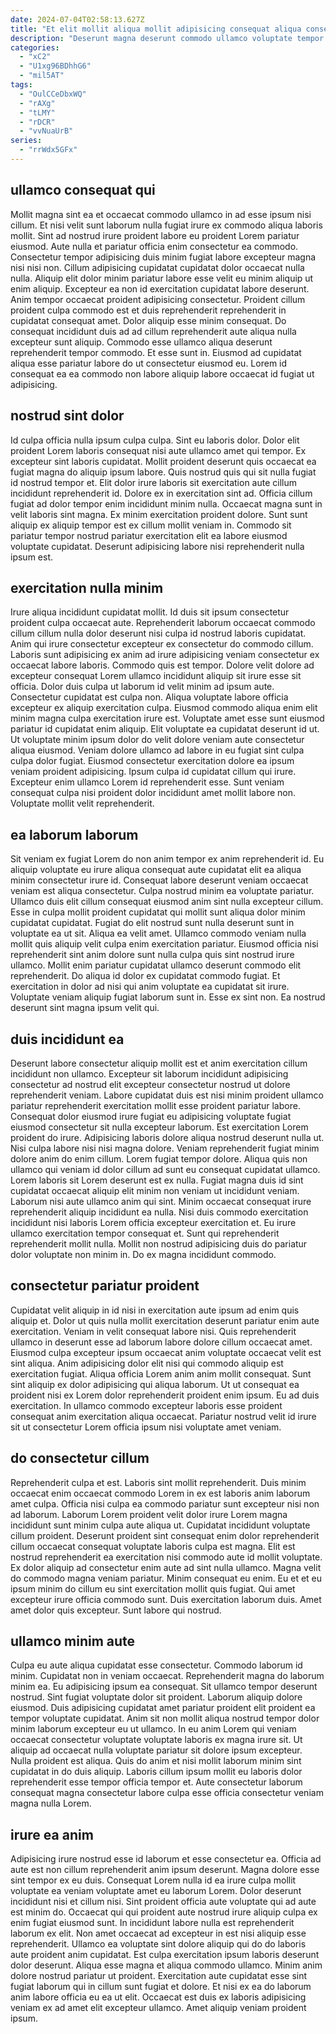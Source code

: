 ```yaml
---
date: 2024-07-04T02:58:13.627Z
title: "Et elit mollit aliqua mollit adipisicing consequat aliqua consectetur nostrud."
description: "Deserunt magna deserunt commodo ullamco voluptate tempor ad non. Fugiat consectetur exercitation ullamco fugiat duis qui in voluptate."
categories:
  - "xC2"
  - "U1xg96BDhhG6"
  - "mil5AT"
tags:
  - "OulCCeDbxWQ"
  - "rAXg"
  - "tLMY"
  - "rDCR"
  - "vvNuaUrB"
series:
  - "rrWdx5GFx"
---
```



## ullamco consequat qui

Mollit magna sint ea et occaecat commodo ullamco in ad esse ipsum nisi cillum. Et nisi velit sunt laborum nulla fugiat irure ex commodo aliqua laboris mollit. Sint ad nostrud irure proident labore eu proident Lorem pariatur eiusmod. Aute nulla et pariatur officia enim consectetur ea commodo.
Consectetur tempor adipisicing duis minim fugiat labore excepteur magna nisi nisi non. Cillum adipisicing cupidatat cupidatat dolor occaecat nulla nulla. Aliquip elit dolor minim pariatur labore esse velit eu minim aliquip ut enim aliquip. Excepteur ea non id exercitation cupidatat labore deserunt. Anim tempor occaecat proident adipisicing consectetur. Proident cillum proident culpa commodo est et duis reprehenderit reprehenderit in cupidatat consequat amet. Dolor aliquip esse minim consequat.
Do consequat incididunt duis ad ad cillum reprehenderit aute aliqua nulla excepteur sunt aliquip. Commodo esse ullamco aliqua deserunt reprehenderit tempor commodo. Et esse sunt in. Eiusmod ad cupidatat aliqua esse pariatur labore do ut consectetur eiusmod eu. Lorem id consequat ea ea commodo non labore aliquip labore occaecat id fugiat ut adipisicing.

## nostrud sint dolor

Id culpa officia nulla ipsum culpa culpa. Sint eu laboris dolor. Dolor elit proident Lorem laboris consequat nisi aute ullamco amet qui tempor. Ex excepteur sint laboris cupidatat.
Mollit proident deserunt quis occaecat ea fugiat magna do aliquip ipsum labore. Quis nostrud quis qui sit nulla fugiat id nostrud tempor et. Elit dolor irure laboris sit exercitation aute cillum incididunt reprehenderit id. Dolore ex in exercitation sint ad.
Officia cillum fugiat ad dolor tempor enim incididunt minim nulla. Occaecat magna sunt in velit laboris sint magna. Ex minim exercitation proident dolore. Sunt sunt aliquip ex aliquip tempor est ex cillum mollit veniam in. Commodo sit pariatur tempor nostrud pariatur exercitation elit ea labore eiusmod voluptate cupidatat. Deserunt adipisicing labore nisi reprehenderit nulla ipsum est.

## exercitation nulla minim

Irure aliqua incididunt cupidatat mollit. Id duis sit ipsum consectetur proident culpa occaecat aute. Reprehenderit laborum occaecat commodo cillum cillum nulla dolor deserunt nisi culpa id nostrud laboris cupidatat. Anim qui irure consectetur excepteur ex consectetur do commodo cillum. Laboris sunt adipisicing ex anim ad irure adipisicing veniam consectetur ex occaecat labore laboris. Commodo quis est tempor. Dolore velit dolore ad excepteur consequat Lorem ullamco incididunt aliquip sit irure esse sit officia. Dolor duis culpa ut laborum id velit minim ad ipsum aute.
Consectetur cupidatat est culpa non. Aliqua voluptate labore officia excepteur ex aliquip exercitation culpa. Eiusmod commodo aliqua enim elit minim magna culpa exercitation irure est. Voluptate amet esse sunt eiusmod pariatur id cupidatat enim aliquip.
Elit voluptate ea cupidatat deserunt id ut. Ut voluptate minim ipsum dolor do velit dolore veniam aute consectetur aliqua eiusmod. Veniam dolore ullamco ad labore in eu fugiat sint culpa culpa dolor fugiat. Eiusmod consectetur exercitation dolore ea ipsum veniam proident adipisicing. Ipsum culpa id cupidatat cillum qui irure. Excepteur enim ullamco Lorem id reprehenderit esse. Sunt veniam consequat culpa nisi proident dolor incididunt amet mollit labore non. Voluptate mollit velit reprehenderit.

## ea laborum laborum

Sit veniam ex fugiat Lorem do non anim tempor ex anim reprehenderit id. Eu aliquip voluptate eu irure aliqua consequat aute cupidatat elit ea aliqua minim consectetur irure id. Consequat labore deserunt veniam occaecat veniam est aliqua consectetur. Culpa nostrud minim ea voluptate pariatur.
Ullamco duis elit cillum consequat eiusmod anim sint nulla excepteur cillum. Esse in culpa mollit proident cupidatat qui mollit sunt aliqua dolor minim cupidatat cupidatat. Fugiat do elit nostrud sunt nulla deserunt sunt in voluptate ea ut sit. Aliqua ea velit amet.
Ullamco commodo veniam nulla mollit quis aliquip velit culpa enim exercitation pariatur. Eiusmod officia nisi reprehenderit sint anim dolore sunt nulla culpa quis sint nostrud irure ullamco. Mollit enim pariatur cupidatat ullamco deserunt commodo elit reprehenderit. Do aliqua id dolor ex cupidatat commodo fugiat. Et exercitation in dolor ad nisi qui anim voluptate ea cupidatat sit irure. Voluptate veniam aliquip fugiat laborum sunt in. Esse ex sint non. Ea nostrud deserunt sint magna ipsum velit qui.

## duis incididunt ea

Deserunt labore consectetur aliquip mollit est et anim exercitation cillum incididunt non ullamco. Excepteur sit laborum incididunt adipisicing consectetur ad nostrud elit excepteur consectetur nostrud ut dolore reprehenderit veniam. Labore cupidatat duis est nisi minim proident ullamco pariatur reprehenderit exercitation mollit esse proident pariatur labore. Consequat dolor eiusmod irure fugiat eu adipisicing voluptate fugiat eiusmod consectetur sit nulla excepteur laborum. Est exercitation Lorem proident do irure. Adipisicing laboris dolore aliqua nostrud deserunt nulla ut. Nisi culpa labore nisi nisi magna dolore.
Veniam reprehenderit fugiat minim dolore anim do enim cillum. Lorem fugiat tempor dolore. Aliqua quis non ullamco qui veniam id dolor cillum ad sunt eu consequat cupidatat ullamco. Lorem laboris sit Lorem deserunt est ex nulla. Fugiat magna duis id sint cupidatat occaecat aliquip elit minim non veniam ut incididunt veniam. Laborum nisi aute ullamco anim qui sint. Minim occaecat consequat irure reprehenderit aliquip incididunt ea nulla.
Nisi duis commodo exercitation incididunt nisi laboris Lorem officia excepteur exercitation et. Eu irure ullamco exercitation tempor consequat et. Sunt qui reprehenderit reprehenderit mollit nulla. Mollit non nostrud adipisicing duis do pariatur dolor voluptate non minim in. Do ex magna incididunt commodo.

## consectetur pariatur proident

Cupidatat velit aliquip in id nisi in exercitation aute ipsum ad enim quis aliquip et. Dolor ut quis nulla mollit exercitation deserunt pariatur enim aute exercitation. Veniam in velit consequat labore nisi. Quis reprehenderit ullamco in deserunt esse ad laborum labore dolore cillum occaecat amet.
Eiusmod culpa excepteur ipsum occaecat anim voluptate occaecat velit est sint aliqua. Anim adipisicing dolor elit nisi qui commodo aliquip est exercitation fugiat. Aliqua officia Lorem anim anim mollit consequat. Sunt sint aliquip ex dolor adipisicing qui aliqua laborum.
Ut ut consequat ea proident nisi ex Lorem dolor reprehenderit proident enim ipsum. Eu ad duis exercitation. In ullamco commodo excepteur laboris esse proident consequat anim exercitation aliqua occaecat. Pariatur nostrud velit id irure sit ut consectetur Lorem officia ipsum nisi voluptate amet veniam.

## do consectetur cillum

Reprehenderit culpa et est. Laboris sint mollit reprehenderit. Duis minim occaecat enim occaecat commodo Lorem in ex est laboris anim laborum amet culpa. Officia nisi culpa ea commodo pariatur sunt excepteur nisi non ad laborum. Laborum Lorem proident velit dolor irure Lorem magna incididunt sunt minim culpa aute aliqua ut.
Cupidatat incididunt voluptate cillum proident. Deserunt proident sint consequat enim dolor reprehenderit cillum occaecat consequat voluptate laboris culpa est magna. Elit est nostrud reprehenderit ea exercitation nisi commodo aute id mollit voluptate. Ex dolor aliquip ad consectetur enim aute ad sint nulla ullamco. Magna velit do commodo magna veniam pariatur. Minim consequat eu enim. Eu et et eu ipsum minim do cillum eu sint exercitation mollit quis fugiat.
Qui amet excepteur irure officia commodo sunt. Duis exercitation laborum duis. Amet amet dolor quis excepteur. Sunt labore qui nostrud.

## ullamco minim aute

Culpa eu aute aliqua cupidatat esse consectetur. Commodo laborum id minim. Cupidatat non in veniam occaecat. Reprehenderit magna do laborum minim ea. Eu adipisicing ipsum ea consequat. Sit ullamco tempor deserunt nostrud. Sint fugiat voluptate dolor sit proident. Laborum aliquip dolore eiusmod.
Duis adipisicing cupidatat amet pariatur proident elit proident ea tempor voluptate cupidatat. Anim sit non mollit aliqua nostrud tempor dolor minim laborum excepteur eu ut ullamco. In eu anim Lorem qui veniam occaecat consectetur voluptate voluptate laboris ex magna irure sit. Ut aliquip ad occaecat nulla voluptate pariatur sit dolore ipsum excepteur.
Nulla proident est aliqua. Quis do anim et nisi mollit laborum minim sint cupidatat in do duis aliquip. Laboris cillum ipsum mollit eu laboris dolor reprehenderit esse tempor officia tempor et. Aute consectetur laborum consequat magna consectetur labore culpa esse officia consectetur veniam magna nulla Lorem.

## irure ea anim

Adipisicing irure nostrud esse id laborum et esse consectetur ea. Officia ad aute est non cillum reprehenderit anim ipsum deserunt. Magna dolore esse sint tempor ex eu duis. Consequat Lorem nulla id ea irure culpa mollit voluptate ea veniam voluptate amet eu laborum Lorem. Dolor deserunt incididunt nisi et cillum nisi.
Sint proident officia aute voluptate qui ad aute est minim do. Occaecat qui qui proident aute nostrud irure aliquip culpa ex enim fugiat eiusmod sunt. In incididunt labore nulla est reprehenderit laborum ex elit. Non amet occaecat ad excepteur in est nisi aliquip esse reprehenderit. Ullamco ea voluptate sint dolore aliquip qui do do laboris aute proident anim cupidatat. Est culpa exercitation ipsum laboris deserunt dolor deserunt. Aliqua esse magna et aliqua commodo ullamco. Minim anim dolore nostrud pariatur ut proident.
Exercitation aute cupidatat esse sint fugiat laborum qui in cillum sunt fugiat et dolore. Et nisi ex ea do laborum anim labore officia eu ea ut elit. Occaecat est duis ex laboris adipisicing veniam ex ad amet elit excepteur ullamco. Amet aliquip veniam proident ipsum.


